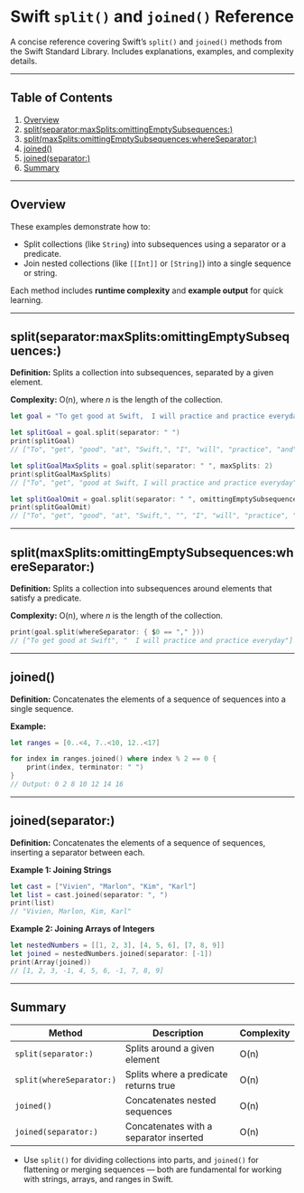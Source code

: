 # Swift `split()` and `joined()` Reference

A concise reference covering Swift’s `split()` and `joined()` methods from the Swift Standard Library.
Includes explanations, examples, and complexity details.

---

## Table of Contents

1. [Overview](#overview)
2. [split(separator:maxSplits:omittingEmptySubsequences:)](#splitseparatormaxsplitsomittingemptysubsequences)
3. [split(maxSplits:omittingEmptySubsequences:whereSeparator:)](#splitmaxsplitsomittingemptysubsequenceswhereseparator)
4. [joined()](#joined)
5. [joined(separator:)](#joinedseparator)
6. [Summary](#summary)

---

## Overview

These examples demonstrate how to:

* Split collections (like `String`) into subsequences using a separator or a predicate.
* Join nested collections (like `[[Int]]` or `[String]`) into a single sequence or string.

Each method includes **runtime complexity** and **example output** for quick learning.

---

## split(separator:maxSplits:omittingEmptySubsequences:)

**Definition:**
Splits a collection into subsequences, separated by a given element.

**Complexity:**
O(n), where *n* is the length of the collection.

```swift
let goal = "To get good at Swift,  I will practice and practice everyday"

let splitGoal = goal.split(separator: " ")
print(splitGoal)
// ["To", "get", "good", "at", "Swift,", "I", "will", "practice", "and", "practice", "everyday"]

let splitGoalMaxSplits = goal.split(separator: " ", maxSplits: 2)
print(splitGoalMaxSplits)
// ["To", "get", "good at Swift, I will practice and practice everyday"]

let splitGoalOmit = goal.split(separator: " ", omittingEmptySubsequences: false)
print(splitGoalOmit)
// ["To", "get", "good", "at", "Swift,", "", "I", "will", "practice", "and", "practice", "everyday"]
```

---

## split(maxSplits:omittingEmptySubsequences:whereSeparator:)

**Definition:**
Splits a collection into subsequences around elements that satisfy a predicate.

**Complexity:**
O(n), where *n* is the length of the collection.

```swift
print(goal.split(whereSeparator: { $0 == "," }))
// ["To get good at Swift", "  I will practice and practice everyday"]
```

---

## joined()

**Definition:**
Concatenates the elements of a sequence of sequences into a single sequence.

**Example:**

```swift
let ranges = [0..<4, 7..<10, 12..<17]

for index in ranges.joined() where index % 2 == 0 {
    print(index, terminator: " ")
}
// Output: 0 2 8 10 12 14 16
```

---

## joined(separator:)

**Definition:**
Concatenates the elements of a sequence of sequences, inserting a separator between each.

**Example 1: Joining Strings**

```swift
let cast = ["Vivien", "Marlon", "Kim", "Karl"]
let list = cast.joined(separator: ", ")
print(list)
// "Vivien, Marlon, Kim, Karl"
```

**Example 2: Joining Arrays of Integers**

```swift
let nestedNumbers = [[1, 2, 3], [4, 5, 6], [7, 8, 9]]
let joined = nestedNumbers.joined(separator: [-1])
print(Array(joined))
// [1, 2, 3, -1, 4, 5, 6, -1, 7, 8, 9]
```

---

## Summary

| Method                   | Description                            | Complexity |
| ------------------------ | -------------------------------------- | ---------- |
| `split(separator:)`      | Splits around a given element          | O(n)       |
| `split(whereSeparator:)` | Splits where a predicate returns true  | O(n)       |
| `joined()`               | Concatenates nested sequences          | O(n)       |
| `joined(separator:)`     | Concatenates with a separator inserted | O(n)       |

- Use `split()` for dividing collections into parts, and `joined()` for flattening or merging sequences — both are fundamental for working with strings, arrays, and ranges in Swift.


